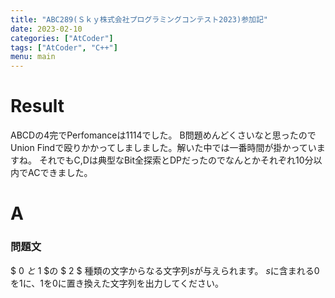 ```yaml
---
title: "ABC289(Ｓｋｙ株式会社プログラミングコンテスト2023)参加記"
date: 2023-02-10
categories: ["AtCoder"]
tags: ["AtCoder", "C++"]
menu: main
---
```


<script type="text/x-mathjax-config">MathJax.Hub.Config({tex2jax:{inlineMath:[['\$','\$'],['\\(','\\)']],processEscapes:true},CommonHTML: {matchFontHeight:false}});</script>
<script type="text/javascript" async src="https://cdnjs.cloudflare.com/ajax/libs/mathjax/2.7.1/MathJax.js?config=TeX-MML-AM_CHTML"></script>


# Result
ABCDの4完でPerfomanceは1114でした。
B問題めんどくさいなと思ったのでUnion Findで殴りかかってしましました。解いた中では一番時間が掛かっていますね。
それでもC,Dは典型なBit全探索とDPだったのでなんとかそれぞれ10分以内でACできました。

# A 
### 問題文
$ 0 $と$ 1 $の $ 2 $ 種類の文字からなる文字列$s$が与えられます。 
$s$に含まれる$0$を$1$に、$1$を$0$に置き換えた文字列を出力してください。